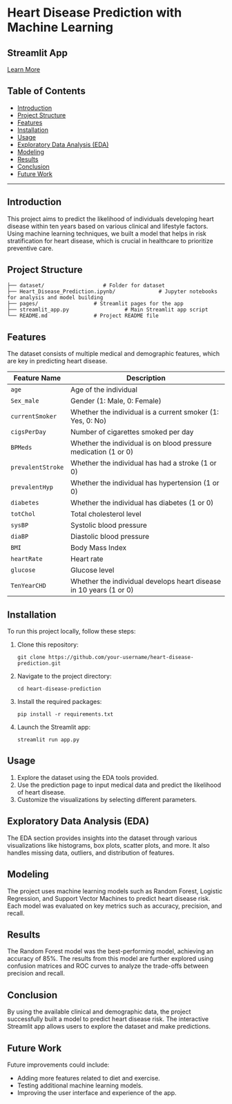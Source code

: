 
# Heart Disease Prediction with Machine Learning

## Streamlit App

<a href="https://www.example.com" class="custom-button">Learn More</a>

## Table of Contents
- [Introduction](#introduction)
- [Project Structure](#project-structure)
- [Features](#features)
- [Installation](#installation)
- [Usage](#usage)
- [Exploratory Data Analysis (EDA)](#exploratory-data-analysis-eda)
- [Modeling](#modeling)
- [Results](#results)
- [Conclusion](#conclusion)
- [Future Work](#future-work)

---

## Introduction
This project aims to predict the likelihood of individuals developing heart disease within ten years based on various clinical and lifestyle factors. Using machine learning techniques, we built a model that helps in risk stratification for heart disease, which is crucial in healthcare to prioritize preventive care.

## Project Structure
```
├── dataset/                   # Folder for dataset
├── Heart_Disease_Prediction.ipynb/              # Jupyter notebooks for analysis and model building
├── pages/                  # Streamlit pages for the app
├── streamlit_app.py                  # Main Streamlit app script
└── README.md               # Project README file
```

## Features
The dataset consists of multiple medical and demographic features, which are key in predicting heart disease.

| **Feature Name**     | **Description**                                                      |
|----------------------|----------------------------------------------------------------------|
| `age`                | Age of the individual                                                |
| `Sex_male`           | Gender (1: Male, 0: Female)                                          |
| `currentSmoker`      | Whether the individual is a current smoker (1: Yes, 0: No)           |
| `cigsPerDay`         | Number of cigarettes smoked per day                                  |
| `BPMeds`             | Whether the individual is on blood pressure medication (1 or 0)      |
| `prevalentStroke`    | Whether the individual has had a stroke (1 or 0)                     |
| `prevalentHyp`       | Whether the individual has hypertension (1 or 0)                     |
| `diabetes`           | Whether the individual has diabetes (1 or 0)                         |
| `totChol`            | Total cholesterol level                                              |
| `sysBP`              | Systolic blood pressure                                              |
| `diaBP`              | Diastolic blood pressure                                             |
| `BMI`                | Body Mass Index                                                      |
| `heartRate`          | Heart rate                                                           |
| `glucose`            | Glucose level                                                       |
| `TenYearCHD`         | Whether the individual develops heart disease in 10 years (1 or 0)   |

## Installation
To run this project locally, follow these steps:

1. Clone this repository:
   ```
   git clone https://github.com/your-username/heart-disease-prediction.git
   ```

2. Navigate to the project directory:
   ```
   cd heart-disease-prediction
   ```

3. Install the required packages:
   ```
   pip install -r requirements.txt
   ```

4. Launch the Streamlit app:
   ```
   streamlit run app.py
   ```

## Usage
1. Explore the dataset using the EDA tools provided.
2. Use the prediction page to input medical data and predict the likelihood of heart disease.
3. Customize the visualizations by selecting different parameters.

## Exploratory Data Analysis (EDA)
The EDA section provides insights into the dataset through various visualizations like histograms, box plots, scatter plots, and more. It also handles missing data, outliers, and distribution of features.

## Modeling
The project uses machine learning models such as Random Forest, Logistic Regression, and Support Vector Machines to predict heart disease risk. Each model was evaluated on key metrics such as accuracy, precision, and recall.

## Results
The Random Forest model was the best-performing model, achieving an accuracy of 85%. The results from this model are further explored using confusion matrices and ROC curves to analyze the trade-offs between precision and recall.

## Conclusion
By using the available clinical and demographic data, the project successfully built a model to predict heart disease risk. The interactive Streamlit app allows users to explore the dataset and make predictions.

## Future Work
Future improvements could include:
- Adding more features related to diet and exercise.
- Testing additional machine learning models.
- Improving the user interface and experience of the app.

